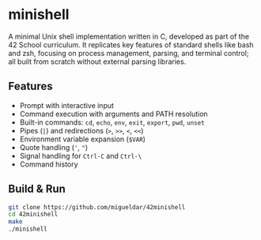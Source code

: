 # minishell

A minimal Unix shell implementation written in C, developed as part of the 42 School curriculum. It replicates key features of standard shells like bash and zsh, focusing on process management, parsing, and terminal control; all built from scratch without external parsing libraries.

## Features

- Prompt with interactive input
- Command execution with arguments and PATH resolution
- Built-in commands: `cd`, `echo`, `env`, `exit`, `export`, `pwd`, `unset`
- Pipes (`|`) and redirections (`>`, `>>`, `<`, `<<`)
- Environment variable expansion (`$VAR`)
- Quote handling (`'`, `"`)
- Signal handling for `Ctrl-C` and `Ctrl-\`
- Command history

## Build & Run

```bash
git clone https://github.com/migueldar/42minishell
cd 42minishell
make
./minishell
